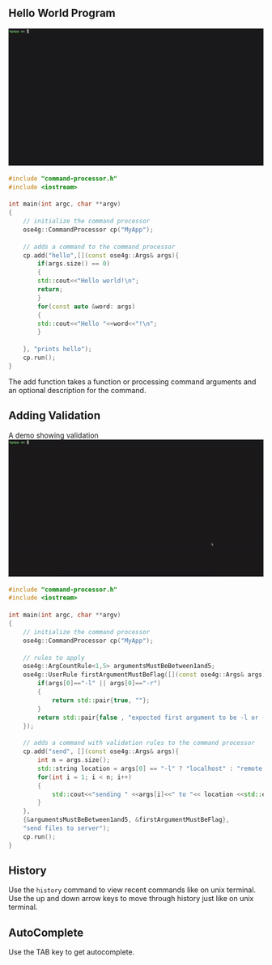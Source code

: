 ## Hello World Program
![DEMO](command-processor.gif)

```cpp
#include "command-processor.h"
#include <iostream>

int main(int argc, char **argv)
{
    // initialize the command processor
    ose4g::CommandProcessor cp("MyApp");
    
    // adds a command to the command processor
    cp.add("hello",[](const ose4g::Args& args){
        if(args.size() == 0)
        {
        std::cout<<"Hello world!\n";
        return;
        }
        for(const auto &word: args)
        {
        std::cout<<"Hello "<<word<<"!\n";
        }
        
    }, "prints hello");
    cp.run();
}
```



The add function takes a function or processing command arguments and an optional description for the command.

## Adding Validation
A demo showing validation   
![DEMO](validation.gif) 

```cpp
#include "command-processor.h"
#include <iostream>

int main(int argc, char **argv)
{
    // initialize the command processor
    ose4g::CommandProcessor cp("MyApp");

    // rules to apply
    ose4g::ArgCountRule<1,5> argumentsMustBeBetween1and5;
    ose4g::UserRule firstArgumentMustBeFlag([](const ose4g::Args& args){
        if(args[0]=="-l" || args[0]=="-r")
        {
            return std::pair{true, ""};
        }
        return std::pair{false , "expected first argument to be -l or -r"};
    });

    // adds a command with validation rules to the command processor
    cp.add("send", [](const ose4g::Args& args){
        int n = args.size();
        std::string location = args[0] == "-l" ? "localhost" : "remote host";
        for(int i = 1; i < n; i++)
        {
            std::cout<<"sending " <<args[i]<<" to "<< location <<std::endl;
        }
    }, 
    {&argumentsMustBeBetween1and5, &firstArgumentMustBeFlag}, 
    "send files to server");
    cp.run();
}
```

## History
Use the `history` command to view recent commands like on unix terminal.
Use the up and down arrow keys to move through history just like on unix terminal.

## AutoComplete
Use the TAB key to get autocomplete.
